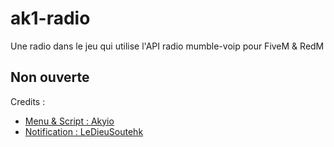 # ak1-radio
Une radio dans le jeu qui utilise l'API radio mumble-voip pour FiveM & RedM

## Non ouverte

Credits :
  - [Menu & Script : Akyio](https://github.com/Akiyo-bot)
  - [Notification : LeDieuSoutehk](https://github.com/LeDieuSoutehk/)
